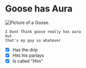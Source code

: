 # Goose has Aura
![Picture of a Goose.](https://media.istockphoto.com/id/453661621/photo/domestic-goose-standing-and-looking-down-isolated-on-white.jpg?s=1024x1024&w=is&k=20&c=R-LS_zZFNR-cS-zbngWrMtD2bqldCOcH9HbYC0aQWUo=)
```
I Dont Think goose really has aura
but
that's my guy so whatever
```
- [x] Has the drip
- [x] Hits his parlays
- [x] Is called "Him"
